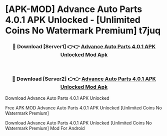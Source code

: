 # [APK-MOD] Advance Auto Parts 4.0.1 APK Unlocked - [Unlimited Coins No Watermark Premium] t7juq



<div align="center">
<h3>🔴 Download [Server1] 👉👉 <a href="https://momento.my/?title=Advance_Auto_Parts_4.0.1_APK_Unlocked">Advance Auto Parts 4.0.1 APK Unlocked Mod Apk</a></h3><br>

<h3>🔴 Download [Server2] 👉👉 <a href="https://momento.my/?title=Advance_Auto_Parts_4.0.1_APK_Unlocked">Advance Auto Parts 4.0.1 APK Unlocked Mod Apk</a></h3>
</div>



Download Advance Auto Parts 4.0.1 APK Unlocked 

Free APK MOD Advance Auto Parts 4.0.1 APK Unlocked [Unlimited Coins No Watermark Premium]

Download Advance Auto Parts 4.0.1 APK Unlocked [Unlimited Coins No Watermark Premium] Mod For Android
